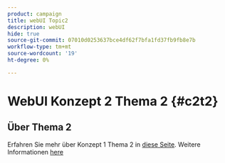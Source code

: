 ```yaml
---
product: campaign
title: webUI Topic2
description: webUI
hide: true
source-git-commit: 07010d0253637bce4df62f7bfa1fd37fb9fb8e7b
workflow-type: tm+mt
source-wordcount: '19'
ht-degree: 0%

---
```


# WebUI Konzept 2 Thema 2 {#c2t2}

## Über Thema 2

Erfahren Sie mehr über Konzept 1 Thema 2 in [diese Seite](../concept1/topic2.md).
Weitere Informationen [here](../../automation/workflow/about-workflows.md)